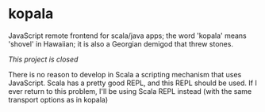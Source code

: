 kopala
======

JavaScript remote frontend for scala/java apps; the word 'kopala' means 'shovel' in Hawaiian; it is also a Georgian demigod that threw stones.

*This project is closed*

There is no reason to develop in Scala a scripting mechanism that uses JavaScript. Scala has a pretty good REPL, and this REPL should be used.
If I ever return to this problem, I'll be using Scala REPL instead (with the same transport options as in kopala)


